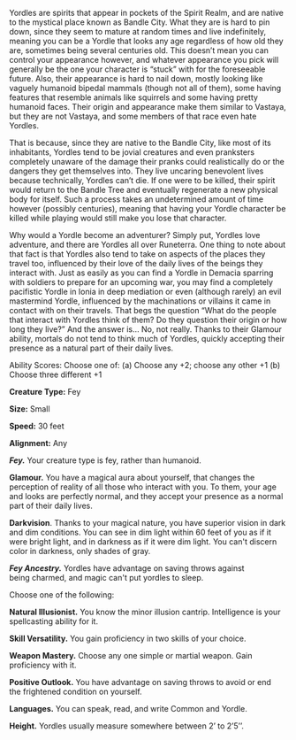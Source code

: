 Yordles are spirits that appear in pockets of the Spirit Realm, and are native to the mystical place known as Bandle City. What they are is hard to pin down, since they seem to mature at random times and live indefinitely, meaning you can be a Yordle that looks any age regardless of how old they are, sometimes being several centuries old. This doesn’t mean you can control your appearance however, and whatever appearance you pick will generally be the one your character is “stuck” with for the foreseeable future. Also, their appearance is hard to nail down, mostly looking like vaguely humanoid bipedal mammals (though not all of them), some having features that resemble animals like squirrels and some having pretty humanoid faces. Their origin and appearance make them similar to Vastaya, but they are not Vastaya, and some members of that race even hate Yordles.

That is because, since they are native to the Bandle City, like most of its inhabitants, Yordles tend to be jovial creatures and even pranksters completely unaware of the damage their pranks could realistically do or the dangers they get themselves into. They live uncaring benevolent lives because technically, Yordles can’t die. If one were to be killed, their spirit would return to the Bandle Tree and eventually regenerate a new physical body for itself. Such a process takes an undetermined amount of time however (possibly centuries), meaning that having your Yordle character be killed while playing would still make you lose that character.

Why would a Yordle become an adventurer? Simply put, Yordles love adventure, and there are Yordles all over Runeterra. One thing to note about that fact is that Yordles also tend to take on aspects of the places they travel too, influenced by their love of the daily lives of the beings they interact with. Just as easily as you can find a Yordle in Demacia sparring with soldiers to prepare for an upcoming war, you may find a completely pacifistic Yordle in Ionia in deep mediation or even (although rarely) an evil mastermind Yordle, influenced by the machinations or villains it came in contact with on their travels. That begs the question “What do the people that interact with Yordles think of them? Do they question their origin or how long they live?” And the answer is… No, not really. Thanks to their Glamour ability, mortals do not tend to think much of Yordles, quickly accepting their presence as a natural part of their daily lives.

Ability Scores: Choose one of: (a) Choose any +2; choose any other +1 (b) Choose three different +1

**Creature Type:** Fey

**Size:** Small

**Speed:** 30 feet

**Alignment:** Any

**_Fey._** Your creature type is fey, rather than humanoid.


**Glamour.** You have a magical aura about yourself, that changes the perception of reality of all those who interact with you. To them, your age and looks are perfectly normal, and they accept your presence as a normal part of their daily lives.


**Darkvision**. Thanks to your magical nature, you have superior vision in dark and dim conditions. You can see in dim light within 60 feet of you as if it were bright light, and in darkness as if it were dim light. You can't discern color in darkness, only shades of gray.

_**Fey Ancestry.**_ Yordles have advantage on saving throws against being charmed, and magic can't put yordles to sleep.

Choose one of the following:

**Natural Illusionist.** You know the minor illusion cantrip. Intelligence is your spellcasting ability for it.

**Skill Versatility.** You gain proficiency in two skills of your choice.

**Weapon Mastery.** Choose any one simple or martial weapon. Gain proficiency with it.

**Positive Outlook.** You have advantage on saving throws to avoid or end the frightened condition on yourself.


**Languages.** You can speak, read, and write Common and Yordle.

**Height.** Yordles usually measure somewhere between 2’ to 2’5’’.